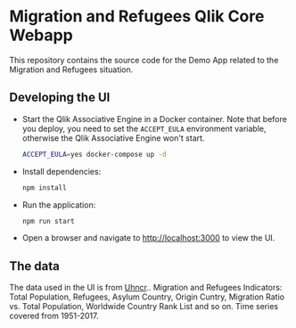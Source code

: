 # Migration and Refugees Qlik Core Webapp

This repository contains the source code for the Demo App related to the Migration and Refugees situation.

## Developing the UI

* Start the Qlik Associative Engine in a Docker container.
  Note that before you deploy, you need to set the `ACCEPT_EULA` environment variable,
  otherwise the Qlik Associative Engine won't start.
 
  ```bash
  ACCEPT_EULA=yes docker-compose up -d
  ```

* Install dependencies:
  ```bash
  npm install
  ```
* Run the application:
  ```bash
  npm run start
  ```
* Open a browser and navigate to [http://localhost:3000](http://localhost:3000) to view the UI.

## The data

The data used in the UI is from [Uhncr](https://unhcr.org/)..
Migration and Refugees Indicators: Total Population, Refugees, Asylum Country, Origin Cuntry, Migration Ratio vs. Total Population, Worldwide Country Rank List and so on. Time series covered from 1951-2017.
